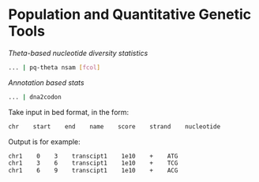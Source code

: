 # Population and Quantitative Genetic Tools

*Theta-based nucleotide diversity statistics*

```bash
... | pq-theta nsam [fcol]
```

*Annotation based stats*

```bash
... | dna2codon
```

Take input in bed format, in the form:
```bash
chr    start    end    name    score    strand    nucleotide
```

Output is for example:

```bash
chr1    0    3    transcipt1    1e10    +    ATG
chr1    3    6    transcipt1    1e10    +    TCG
chr1    6    9    transcipt1    1e10    +    ACG
```
